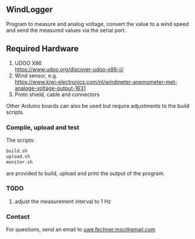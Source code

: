 ## WindLogger

Program to measure and analog voltage, convert the value to a wind speed and send the measured values 
via the serial port.

## Required Hardware
1. UDOO X86  
   https://www.udoo.org/discover-udoo-x86-ii/
2. Wind sensor, e.g.   
   https://www.kiwi-electronics.com/nl/windmeter-anemometer-met-analoge-voltage-output-1631
3. Proto shield, cable and connectors

Other Arduino boards can also be used but require adjustments to the build scripts.

### Compile, upload and test
The scripts:
```bash
build.sh
upload.sh
monitor.sh
```
are provided to build, upload and print the output of the program.

### TODO
1. adjust the measurement interval to 1 Hz

### Contact
For questions, send an email to uwe.fechner.msc@gmail.com

